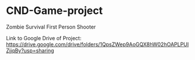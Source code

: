 # CND-Game-project
Zombie Survival First Person Shooter

Link to Google Drive of Project: https://drive.google.com/drive/folders/1QpsZWep9AoGQX8hW02hOAPLPUIZjjqBy?usp=sharing
